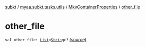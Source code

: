 [subkt](../../index.md) / [myaa.subkt.tasks.utils](../index.md) / [MkvContainerProperties](index.md) / [other_file](./other_file.md)

# other_file

`val other_file: `[`List`](https://kotlinlang.org/api/latest/jvm/stdlib/kotlin.collections/-list/index.html)`<`[`String`](https://kotlinlang.org/api/latest/jvm/stdlib/kotlin/-string/index.html)`>?` [(source)](https://github.com/Myaamori/SubKt/blob/0.1.13/src/main/kotlin/myaa/subkt/tasks/utils/mkvmerge.kt#L54)
